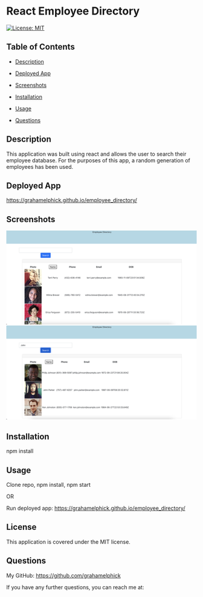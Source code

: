 # React Employee Directory

[![License: MIT](https://img.shields.io/badge/License-MIT-yellow.svg)](https://opensource.org/licenses/MIT)



## Table of Contents
* [Description](#description)

* [Deployed App](#deployed-app)

* [Screenshots](#screenshots)

* [Installation](#installation)

* [Usage](#usage)

* [Questions](#questions)

## Description
This application was built using react and allows the user to search their employee database. For the purposes of this app, a random generation of employees has been used.

## Deployed App
https://grahamelphick.github.io/employee_directory/

## Screenshots
<img src="./employee_directory/screenshots/home-page.png" alt="Home Page">
<img src="./employee_directory/screenshots/search-page.png" alt="Search Page">

## Installation
npm install

## Usage
Clone repo, npm install, npm start

OR

Run deployed app: https://grahamelphick.github.io/employee_directory/

## License
This application is covered under the MIT license.

## Questions
My GitHub: https://github.com/grahamelphick

If you have any further questions, you can reach me at: 